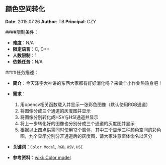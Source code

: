颜色空间转化
---

**Date**: 2015.07.26
**Author**: TB
**Principal**: CZY

####限制条件：

 - **难度**：N/A
 - **限定语言**：C, C++
 - **人数限制**：1
 - **依赖任务**：N/A

####任务描述：

 - **简介**：今天泽宇大神讲的东西大家都有好好消化吗？来做个小作业热热身吧！
 - **需求**：
    1. 用opencv相关函数载入并显示一张彩色图像（默认使用RGB通道）
	2. 将图像分成三个通道的灰度图并显示
	3. 将图像分别转化成HSV与HSI通道并显示
	4. 将上一步转化好的图像也分别分成三个通道的灰度图并显示
	5. 根据以上四点供需同时使用12个窗体，其中三个显示三种颜色空间的彩色图，九个显示分别分开通道后的灰度图，请大家注意窗体命名以区分


 - **关键词**：`Color Model`, `RGB`, `HSV`, `HSI`
 - **参考资料**：[wiki: Color model](https://en.wikipedia.org/wiki/Color_model)
